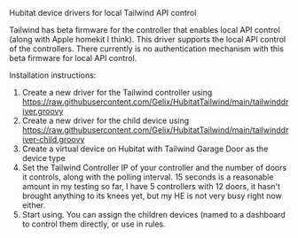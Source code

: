 Hubitat device drivers for local Tailwind API control

Tailwind has beta firmware for the controller that enables local API control (along with Apple homekit I think).  This driver supports the local API control of the controllers. There currently is no authentication mechanism with this beta firmware for local API control. 

Installation instructions:

1. Create a new driver for the Tailwind controller using https://raw.githubusercontent.com/Gelix/HubitatTailwind/main/tailwinddriver.groovy
2. Create a new driver for the child device using https://raw.githubusercontent.com/Gelix/HubitatTailwind/main/tailwinddriver-child.groovy
3. Create a virtual device on Hubitat with Tailwind Garage Door as the device type
4. Set the Tailwind Controller IP of your controller and the number of doors it controls, along with the polling interval.  15 seconds is a reasonable amount in my testing so far, I have 5 controllers with 12 doors, it hasn't brought anything to its knees yet, but my HE is not very busy right now either.
5. Start using. You can assign the children devices (named <ControllerName : DoorNumber> to a dashboard to control them directly, or use in rules.
